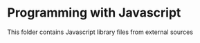 # Programming with Javascript #

This folder contains Javascript library files from external sources
